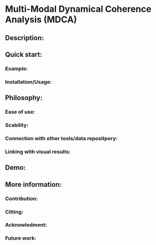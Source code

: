 <h1>Multi-Modal Dynamical Coherence Analysis (MDCA)</h1>

<h2>Description:</h2>

<h2>Quick start:</h2>
  <h3>Example:</h3>

  <h3>Installation/Usage:</h3>

<h2>Philosophy:</h2>
  <h3>Ease of use:</h3>

  <h3>Scability:</h3>
  
  <h3>Connection with other tools/data repositpory:</h3>
  
  <h3>Linking with visual results:</h3>
  
<h2>Demo:</h2>

<h2>More information:</h2>
  <h3>Contribution:</h3>

  <h3>Citting:</h3>

  <h3>Acknowledment:</h3>

  <h3>Future work:</h3>
